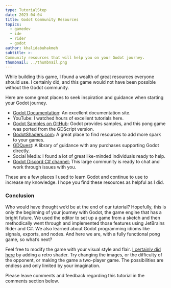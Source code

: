 ```yaml
---
type: TutorialStep
date: 2023-04-04
title: Godot Community Resources
topics:
  - gamedev
  - ide
  - rider
  - godot
author: khalidabuhakmeh
subtitle: >-
Community resources that will help you on your Godot journey.
thumbnail: ../thumbnail.png
---
```


While building this game, I found a wealth of great resources everyone should use. I certainly did, and this game would not have been possible without the Godot community.

Here are some great places to seek inspiration and guidance when starting your Godot journey.

- [Godot Documentation](https://docs.godotengine.org/en/latest/): An excellent documentation site.
- YouTube: I watched hours of excellent tutorials here.
- [Godot Samples on GitHub](https://github.com/godotengine/godot-demo-projects): Godot provides samples, and this pong game was ported from the GDScript version.
- [GodotShaders.com](http://godotshaders.com): A great place to find resources to add more spark to your games.
- [GDQuest](https://www.gdquest.com/): A library of guidance with any purchases supporting Godot directly.
- Social Media: I found a lot of great like-minded individuals ready to help.
- [Godot Discord C# channel:](https://discord.com/invite/zH7NUgz) This large community is ready to chat and work through issues with you.

These are a few places I used to learn Godot and continue to use to increase my knowledge. I hope you find these resources as helpful as I did.

### Conclusion

Who would have thought we’d be at the end of our tutorial? Hopefully, this is only the beginning of your journey with Godot, the game engine that has a bright future. We used the editor to set up a game from a sketch and then methodically went through and implemented those features using JetBrains Rider and C#. We also learned about Godot programming idioms like signals, exports, and nodes. And here we are, with a fully functional pong game, so what’s next?

Feel free to modify the game with your visual style and flair. [I certainly did here](https://github.com/khalidabuhakmeh/RiderPong) by adding a retro shader. Try changing the images, or the difficulty of the opponent, or making the game a two-player game. The possibilities are endless and only limited by your imagination.

Please leave comments and feedback regarding this tutorial in the comments section below.
